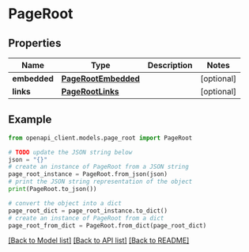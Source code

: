 # PageRoot


## Properties

Name | Type | Description | Notes
------------ | ------------- | ------------- | -------------
**embedded** | [**PageRootEmbedded**](PageRootEmbedded.md) |  | [optional] 
**links** | [**PageRootLinks**](PageRootLinks.md) |  | [optional] 

## Example

```python
from openapi_client.models.page_root import PageRoot

# TODO update the JSON string below
json = "{}"
# create an instance of PageRoot from a JSON string
page_root_instance = PageRoot.from_json(json)
# print the JSON string representation of the object
print(PageRoot.to_json())

# convert the object into a dict
page_root_dict = page_root_instance.to_dict()
# create an instance of PageRoot from a dict
page_root_from_dict = PageRoot.from_dict(page_root_dict)
```
[[Back to Model list]](../README.md#documentation-for-models) [[Back to API list]](../README.md#documentation-for-api-endpoints) [[Back to README]](../README.md)


